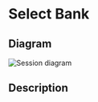 # Select Bank

## Diagram

![Session diagram](http://www.plantuml.com/plantuml/proxy?src=https://raw.githubusercontent.com/adorsys/open-banking-gateway/feature/normalize_usecases/docs/architecture/diagrams/useCases/3-selectBank.puml&fmt=svg&vvv=1&sanitize=true)  

## Description
